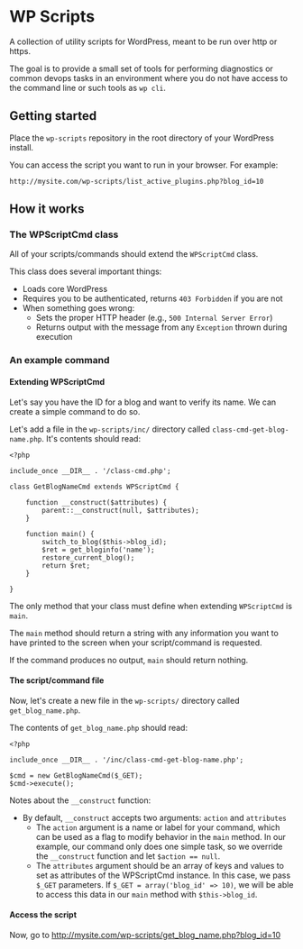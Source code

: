 # WP Scripts

A collection of utility scripts for WordPress, meant to be run over http or https.

The goal is to provide a small set of tools for performing diagnostics or common devops tasks in an environment where you do not have access to the command line or such tools as `wp cli`.

## Getting started

Place the `wp-scripts` repository in the root directory of your WordPress install.

You can access the script you want to run in your browser. For example:

    http://mysite.com/wp-scripts/list_active_plugins.php?blog_id=10

## How it works

### The WPScriptCmd class

All of your scripts/commands should extend the `WPScriptCmd` class.

This class does several important things:

- Loads core WordPress
- Requires you to be authenticated, returns `403 Forbidden` if you are not
- When something goes wrong:
    - Sets the proper HTTP header (e.g., `500 Internal Server Error`)
    - Returns output with the message from any `Exception` thrown during execution

### An example command

#### Extending WPScriptCmd

Let's say you have the ID for a blog and want to verify its name. We can create a simple command to do so.

Let's add a file in the `wp-scripts/inc/` directory called `class-cmd-get-blog-name.php`. It's contents should read:

    <?php

    include_once __DIR__ . '/class-cmd.php';

    class GetBlogNameCmd extends WPScriptCmd {

        function __construct($attributes) {
            parent::__construct(null, $attributes);
        }

        function main() {
            switch_to_blog($this->blog_id);
            $ret = get_bloginfo('name');
            restore_current_blog();
            return $ret;
        }

    }

The only method that your class must define when extending `WPScriptCmd` is `main`.

The `main` method should return a string with any information you want to have printed to the screen when your script/command is requested.

If the command produces no output, `main` should return nothing.

#### The script/command file

Now, let's create a new file in the `wp-scripts/` directory called `get_blog_name.php`.

The contents of `get_blog_name.php` should read:

    <?php

    include_once __DIR__ . '/inc/class-cmd-get-blog-name.php';

    $cmd = new GetBlogNameCmd($_GET);
    $cmd->execute();

Notes about the `__construct` function:

- By default, `__construct` accepts two arguments: `action` and `attributes`
    - The `action` argument is a name or label for your command, which can be used as a flag to modify behavior in the `main` method. In our example, our command only does one simple task, so we override the `__construct` function and let `$action == null`.
    - The `attributes` argument should be an array of keys and values to set as attributes of the WPScriptCmd instance. In this case, we pass `$_GET` parameters. If `$_GET = array('blog_id' => 10)`, we will be able to access this data in our `main` method with `$this->blog_id`.

#### Access the script

Now, go to http://mysite.com/wp-scripts/get_blog_name.php?blog_id=10
